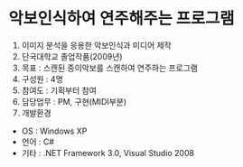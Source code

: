 # 악보인식하여 연주해주는 프로그램
1) 이미지 분석을 응용한 악보인식과 미디어 제작
2) 단국대학교 졸업작품(2009년)
3) 목표 : 스캔된 종이악보를 스캔하여 연주하는 프로그램
4) 구성원 : 4명
5) 참여도 : 기획부터 참여
6) 담당업무 : PM, 구현(MIDI부분)
7) 개발환경	
 - OS : Windows XP
 - 언어	: C#
 - 기타 : .NET Framework 3.0, Visual Studio 2008
